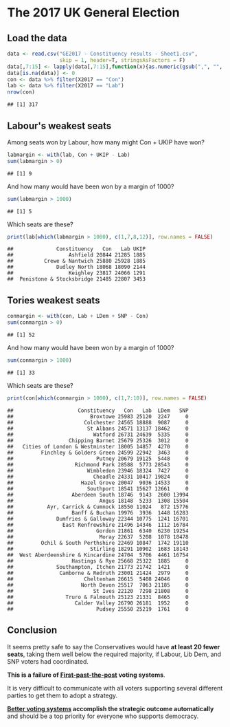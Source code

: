 The 2017 UK General Election
================

Load the data
-------------

``` r
data <- read.csv("GE2017 - Constituency results - Sheet1.csv",
                 skip = 1, header=T, stringsAsFactors = F)
data[,7:15] <- lapply(data[,7:15],function(x){as.numeric(gsub(",", "", x))})
data[is.na(data)] <- 0
con <- data %>% filter(X2017 == "Con")
lab <- data %>% filter(X2017 == "Lab")
nrow(con)
```

    ## [1] 317

Labour's weakest seats
----------------------

Among seats won by Labour, how many might Con + UKIP have won?

``` r
labmargin <- with(lab, Con + UKIP - Lab)
sum(labmargin > 0)
```

    ## [1] 9

And how many would have been won by a margin of 1000?

``` r
sum(labmargin > 1000)
```

    ## [1] 5

Which seats are these?

``` r
print(lab[which(labmargin > 1000), c(1,7,8,12)], row.names = FALSE)
```

    ##              Constituency   Con   Lab UKIP
    ##                  Ashfield 20844 21285 1885
    ##          Crewe & Nantwich 25880 25928 1885
    ##              Dudley North 18068 18090 2144
    ##                  Keighley 23817 24066 1291
    ##  Penistone & Stocksbridge 21485 22807 3453

Tories weakest seats
--------------------

``` r
conmargin <- with(con, Lab + LDem + SNP - Con)
sum(conmargin > 0)
```

    ## [1] 52

And how many would have been won by a margin of 1000?

``` r
sum(conmargin > 1000)
```

    ## [1] 33

Which seats are these?

``` r
print(con[which(conmargin > 1000), c(1,7:10)], row.names = FALSE)
```

    ##                     Constituency   Con   Lab  LDem   SNP
    ##                         Broxtowe 25983 25120  2247     0
    ##                       Colchester 24565 18888  9087     0
    ##                        St Albans 24571 13137 18462     0
    ##                          Watford 26731 24639  5335     0
    ##                  Chipping Barnet 25679 25326  3012     0
    ##   Cities of London & Westminster 18005 14857  4270     0
    ##         Finchley & Golders Green 24599 22942  3463     0
    ##                           Putney 20679 19125  5448     0
    ##                    Richmond Park 28588  5773 28543     0
    ##                        Wimbledon 23946 18324  7427     0
    ##                          Cheadle 24331 10417 19824     0
    ##                      Hazel Grove 20047  9036 14533     0
    ##                        Southport 18541 15627 12661     0
    ##                   Aberdeen South 18746  9143  2600 13994
    ##                            Angus 18148  5233  1308 15504
    ##           Ayr, Carrick & Cumnock 18550 11024   872 15776
    ##                   Banff & Buchan 19976  3936  1448 16283
    ##              Dumfries & Galloway 22344 10775  1241 16701
    ##                East Renfrewshire 21496 14346  1112 16784
    ##                           Gordon 21861  6340  6230 19254
    ##                            Moray 22637  5208  1078 18478
    ##         Ochil & South Perthshire 22469 10847  1742 19110
    ##                         Stirling 18291 10902  1683 18143
    ##  West Aberdeenshire & Kincardine 24704  5706  4461 16754
    ##                   Hastings & Rye 25668 25322  1885     0
    ##              Southampton, Itchen 21773 21742  1421     0
    ##               Camborne & Redruth 23001 21424  2979     0
    ##                       Cheltenham 26615  5408 24046     0
    ##                      North Devon 25517  7063 21185     0
    ##                          St Ives 22120  7298 21808     0
    ##                 Truro & Falmouth 25123 21331  8465     0
    ##                    Calder Valley 26790 26181  1952     0
    ##                           Pudsey 25550 25219  1761     0

Conclusion
----------

It seems pretty safe to say the Conservatives would have **at least 20 fewer seats**, taking them well below the required majority, if Labour, Lib Dem, and SNP voters had coordinated.

**This is a failure of [First-past-the-post](https://en.wikipedia.org/wiki/First-past-the-post_voting) voting systems**.

It is very difficult to communicate with all voters supporting several different parties to get them to adopt a strategy.

**[Better voting systems](https://en.wikipedia.org/wiki/Instant-runoff_voting) accomplish the strategic outcome automatically** and should be a top priority for everyone who supports democracy.
